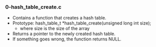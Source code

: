 ### 0-hash_table_create.c
- Contains a function that creates a hash table.
- Prototype: hash_table_t *hash_table_create(unsigned long int size);
	- where size is the size of the array
- Returns a pointer to the newly created hash table.
- If something goes wrong, the function returns NULL.
